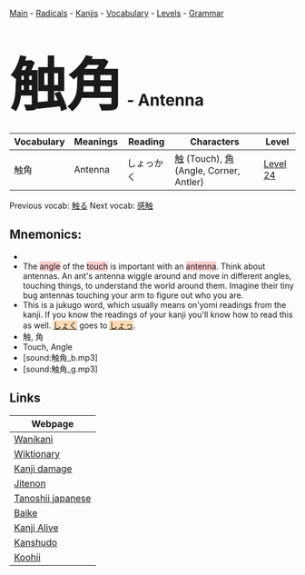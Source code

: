 <style> bigfont {font-size: 100px}</style>
[Main](../README.md) -
[Radicals](../radicals.md) -
[Kanjis](../kanjis.md) -
[Vocabulary](../vocabulary.md) -
[Levels](../levels.md) -
[Grammar](../grammar.md)
# <bigfont> 触角</bigfont> - Antenna 

| Vocabulary | Meanings | Reading | Characters | Level |
| --- | --- | --- | --- | --- |
| 触角 | Antenna | しょっかく |  [触](../kanjis/触.md) (Touch), [角](../kanjis/角.md) (Angle, Corner, Antler) | [Level 24](../levels/wk_level24.md) |

Previous vocab: [触る](触る.md) Next vocab: [感触](感触.md) 

## Mnemonics:

* 
* The <span style="background-color:#ffcccb"> angle</span> of the <span style="background-color:#ffcccb"> touch</span> is important with an <span style="background-color:#ffcccb"> antenna</span>. Think about antennas. An ant's antenna wiggle around and move in different angles, touching things, to understand the world around them. Imagine their tiny bug antennas touching your arm to figure out who you are.
* This is a jukugo word, which usually means on'yomi readings from the kanji. If you know the readings of your kanji you'll know how to read this as well. <span style="background-color:#fed8b1"> [しょく](https://jisho.org/search/しょく)</span> goes to <span style="background-color:#fed8b1"> [しょっ](https://jisho.org/search/しょっ)</span>.
* 触, 角
* Touch, Angle
* [sound:触角_b.mp3]
* [sound:触角_g.mp3]


## Links 

| Webpage |
| --- |
| [Wanikani          ](https://www.wanikani.com/kanji/触角) |
| [Wiktionary        ](https://en.wiktionary.org/wiki/触角) |
| [Kanji damage      ](http://www.kanjidamage.com/kanji/search?utf8=✓&q=触角) |
| [Jitenon           ](https://jitenon.com/kanji/触角) |
| [Tanoshii japanese ](https://www.tanoshiijapanese.com/dictionary/kanji.cfm?k=触角) |
| [Baike             ](https://baike.baidu.com/item/触角) |
| [Kanji Alive       ](https://app.kanjialive.com/触角) |
| [Kanshudo          ](https://www.kanshudo.com/searchmn?q=触角) |
| [Koohii            ](https://kanji.koohii.com/study/kanji/触角) |
